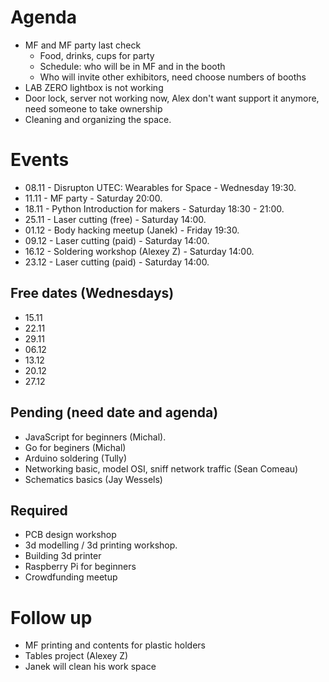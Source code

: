 # Agenda

- MF and MF party last check   
    * Food, drinks, cups for party
    * Schedule: who will be in MF and in the booth    
    * Who will invite other exhibitors, need choose numbers of booths    
- LAB ZERO lightbox is not working   
- Door lock, server not working now, Alex don't want support it anymore, need someone to take ownership
- Cleaning and organizing the space.   

# Events

- 08.11 - Disrupton UTEC: Wearables for Space - Wednesday 19:30.    
- 11.11 - MF party - Saturday 20:00.    
- 18.11 - Python Introduction for makers - Saturday 18:30 - 21:00.    
- 25.11 - Laser cutting (free) - Saturday 14:00.  
- 01.12 - Body hacking meetup (Janek) - Friday 19:30.   
- 09.12 - Laser cutting (paid) - Saturday 14:00.    
- 16.12 - Soldering workshop (Alexey Z) - Saturday 14:00.   
- 23.12 - Laser cutting (paid) - Saturday 14:00.    

## Free dates (Wednesdays)

- 15.11
- 22.11
- 29.11
- 06.12
- 13.12
- 20.12
- 27.12

## Pending (need date and agenda)

- JavaScript for beginners (Michal).   
- Go for beginers (Michal)   
- Arduino soldering (Tully)
- Networking basic, model OSI, sniff network traffic (Sean Comeau)   
- Schematics basics (Jay Wessels)   

## Required

- PCB design workshop 
- 3d modelling / 3d printing workshop.    
- Building 3d printer   
- Raspberry Pi for beginners   
- Crowdfunding meetup    

# Follow up

- MF printing and contents for plastic holders
- Tables project (Alexey Z)   
- Janek will clean his work space

